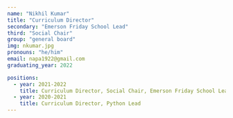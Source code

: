 ```yaml
---
name: "Nikhil Kumar"
title: "Curriculum Director"
secondary: "Emerson Friday School Lead"
third: "Social Chair"
group: "general board"
img: nkumar.jpg
pronouns: "he/him"
email: napa1922@gmail.com
graduating_year: 2022

positions:
  - year: 2021-2022
    title: Curriculum Director, Social Chair, Emerson Friday School Lead
  - year: 2020-2021
    title: Curriculum Director, Python Lead
---
```

